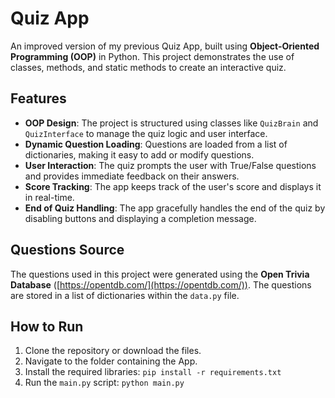 # Quiz App

An improved version of my previous Quiz App, built using **Object-Oriented Programming (OOP)** in Python. This project demonstrates the use of classes, methods, and static methods to create an interactive quiz.

## Features
- **OOP Design**: The project is structured using classes like `QuizBrain` and `QuizInterface` to manage the quiz logic and user interface.
- **Dynamic Question Loading**: Questions are loaded from a list of dictionaries, making it easy to add or modify questions.
- **User Interaction**: The quiz prompts the user with True/False questions and provides immediate feedback on their answers.
- **Score Tracking**: The app keeps track of the user's score and displays it in real-time.
- **End of Quiz Handling**: The app gracefully handles the end of the quiz by disabling buttons and displaying a completion message.

## Questions Source
The questions used in this project were generated using the **Open Trivia Database** ([https://opentdb.com/](https://opentdb.com/)). The questions are stored in a list of dictionaries within the `data.py` file.

## How to Run
1. Clone the repository or download the files.
2. Navigate to the folder containing the App.
3. Install the required libraries: `pip install -r requirements.txt`
4. Run the `main.py` script: `python main.py`